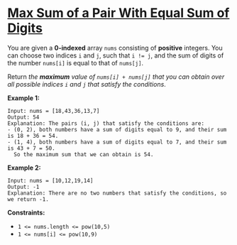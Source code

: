 [Max Sum of a Pair With Equal Sum of Digits](https://leetcode.com/problems/max-sum-of-a-pair-with-equal-sum-of-digits)
===
You are given a **0-indexed** array `nums` consisting of **positive** integers. You can choose two indices `i` and `j`,
such that `i != j`, and the sum of digits of the number `nums[i]` is equal to that of `nums[j]`.

Return _the **maximum** value of `nums[i] + nums[j]` that you can obtain over all possible indices `i` and `j` that
satisfy the conditions_.

**Example 1:**

```
Input: nums = [18,43,36,13,7]
Output: 54
Explanation: The pairs (i, j) that satisfy the conditions are:
- (0, 2), both numbers have a sum of digits equal to 9, and their sum is 18 + 36 = 54.
- (1, 4), both numbers have a sum of digits equal to 7, and their sum is 43 + 7 = 50.
  So the maximum sum that we can obtain is 54.
```

**Example 2:**

```
Input: nums = [10,12,19,14]
Output: -1
Explanation: There are no two numbers that satisfy the conditions, so we return -1.
```

**Constraints:**

* `1 <= nums.length <= pow(10,5)`
* `1 <= nums[i] <= pow(10,9)`

